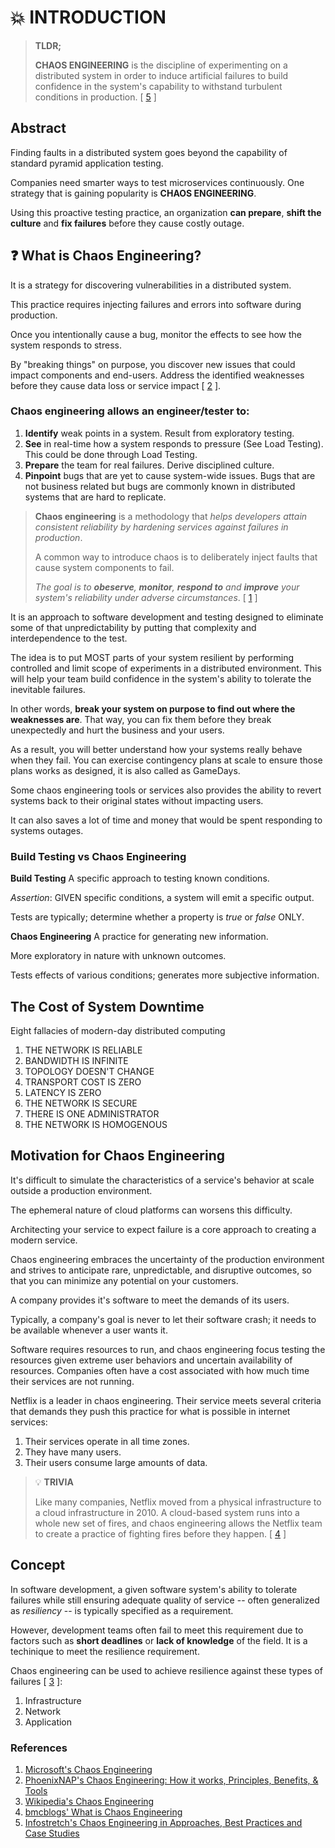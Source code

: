 # 💥 INTRODUCTION

> **TLDR;**
>
> **CHAOS ENGINEERING** is the discipline of experimenting on a distributed system in order to induce artificial failures to build confidence in the system's capability to withstand turbulent conditions in production. [ [5](https://www.infostretch.com/resources/white-papers/chaos-engineering/) ]

## Abstract
Finding faults in a distributed system goes beyond the capability of standard pyramid application testing.

Companies need smarter ways to test microservices continuously. One strategy that is gaining popularity is **CHAOS ENGINEERING**.

Using this proactive testing practice, an organization **can prepare**, **shift the culture** and **fix failures** before they cause costly outage.

## ❓ What is Chaos Engineering?
It is a strategy for discovering vulnerabilities in a distributed system.

This practice requires injecting failures and errors into software during production.

Once you intentionally cause a bug, monitor the effects to see how the system responds to stress.

By "breaking things" on purpose, you discover new issues that could impact components and end-users. Address the identified weaknesses before they cause data loss or service impact [ [2](https://phoenixnap.com/blog/chaos-engineering) ].

### Chaos engineering allows an engineer/tester to:
1. **Identify** weak points in a system.
    Result from exploratory testing.
2. **See** in real-time how a system responds to pressure (See Load Testing).
    This could be done through Load Testing.
3. **Prepare** the team for real failures.
    Derive disciplined culture.
4. **Pinpoint** bugs that are yet to cause system-wide issues.
    Bugs that are not business related but bugs are commonly known in distributed systems that are hard to replicate.

> **Chaos engineering** is a methodology that _helps developers attain consistent reliability by hardening services against failures in production_. 
>
> A common way to introduce chaos is to deliberately inject faults that cause system components to fail. 
>
> _The goal is to **obeserve**, **monitor**, **respond to** and **improve** your system's reliability under adverse circumstances_. [ [1](https://docs.microsoft.com/en-us/azure/architecture/framework/resiliency/chaos-engineering) ]

It is an approach to software development and testing designed to eliminate some of that unpredictability by putting that complexity and interdependence to the test.

The idea is to put MOST parts of your system resilient by performing controlled and limit scope of experiments in a distributed environment. This will help your team build confidence in the system's ability to tolerate the inevitable failures.

In other words, **break your system on purpose to find out where the weaknesses are**. That way, you can fix them before they break unexpectedly and hurt the business and your users.

As a result, you will better understand how your systems really behave when they fail. You can exercise contingency plans at scale to ensure those plans works as designed, it is also called as GameDays. 

Some chaos engineering tools or services also provides the ability to revert systems back to their original states without impacting users. 

It can also saves a lot of time and money that would be spent responding to systems outages.

### Build Testing vs Chaos Engineering

**Build Testing**
A specific approach to testing known conditions.

_Assertion_: GIVEN specific conditions, a system will emit a specific output.

Tests are typically; determine whether a property is _true_ or _false_ ONLY.

**Chaos Engineering**
A practice for generating new information.

More exploratory in nature with unknown outcomes.

Tests effects of various conditions; generates more subjective information.

## The Cost of System Downtime
Eight fallacies of modern-day distributed computing
1. THE NETWORK IS RELIABLE
2. BANDWIDTH IS INFINITE
3. TOPOLOGY DOESN'T CHANGE
4. TRANSPORT COST IS ZERO
5. LATENCY IS ZERO
6. THE NETWORK IS SECURE
7. THERE IS ONE ADMINISTRATOR
8. THE NETWORK IS HOMOGENOUS

## Motivation for Chaos Engineering
It's difficult to simulate the characteristics of a service's behavior at scale outside a production environment. 

The ephemeral nature of cloud platforms can worsens this difficulty.

Architecting your service to expect failure is a core approach to creating a modern service.

Chaos engineering embraces the uncertainty of the production environment and strives to anticipate rare, unpredictable, and disruptive outcomes, so that you can minimize any potential on your customers.

A company provides it's software to meet the demands of its users. 

Typically, a company's goal is never to let their software crash; it needs to be available whenever a user wants it. 

Software requires resources to run, and chaos engineering focus testing the resources given extreme user behaviors and uncertain availability of resources. Companies often have a cost associated with how much time their services are not running.

Netflix is a leader in chaos engineering. Their service meets several criteria that demands they push this practice for what is possible in internet services:
1. Their services operate in all time zones.
2. They have many users.
3. Their users consume large amounts of data.

> 💡 **TRIVIA**
>
> Like many companies, Netflix moved from a physical infrastructure to a cloud infrastructure in 2010. A cloud-based system runs into a whole new set of fires, and chaos engineering allows the Netflix team to create a practice of fighting fires before they happen. [ [4](https://www.bmc.com/blogs/chaos-engineering/) ]

## Concept
In software development, a given software system's ability to tolerate failures while still ensuring adequate quality of service -- often generalized as _resiliency_ -- is typically specified as a requirement.

However, development teams often fail to meet this requirement due to factors such as **short deadlines** or **lack of knowledge** of the field. It is a techinique to meet the resilience requirement.

Chaos engineering can be used to achieve resilience against these types of failures [ [3](https://en.wikipedia.org/wiki/Chaos_engineering) ]:
1. Infrastructure
2. Network
3. Application

### References
1. [Microsoft's Chaos Engineering](https://docs.microsoft.com/en-us/azure/architecture/framework/resiliency/chaos-engineering)
2. [PhoenixNAP's Chaos Engineering: How it works, Principles, Benefits, & Tools](https://phoenixnap.com/blog/chaos-engineering)
3. [Wikipedia's Chaos Engineering](https://en.wikipedia.org/wiki/Chaos_engineering)
4. [bmcblogs' What is Chaos Engineering](https://www.bmc.com/blogs/chaos-engineering/)
5. [Infostretch's Chaos Engineering in Approaches, Best Practices and Case Studies](https://www.infostretch.com/resources/white-papers/chaos-engineering/)